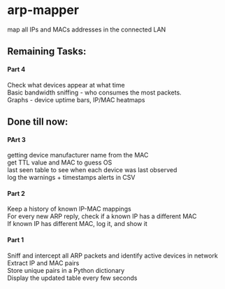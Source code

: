 # arp-mapper
map all IPs and MACs addresses in the connected LAN
## Remaining Tasks:

#### Part 4

Check what devices appear at what time  
Basic bandwidth sniffing - who consumes the most packets.  
Graphs - device uptime bars, IP/MAC heatmaps  

## Done till now:  

#### PArt 3

getting device manufacturer name from the MAC  
get TTL value and MAC to guess OS  
last seen table to see when each device was last observed  
log the warnings + timestamps alerts in CSV  

#### Part 2

Keep a history of known IP-MAC mappings  
For every new ARP reply, check if a known IP has a different MAC  
If known IP has different MAC, log it, and show it  

#### Part 1

Sniff and intercept all ARP packets and identify active devices in network  
Extract IP and MAC pairs  
Store unique pairs in a Python dictionary  
Display the updated table every few seconds  





